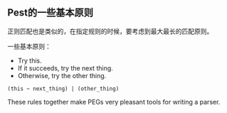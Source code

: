 ## Pest的一些基本原则
正则匹配也是类似的，在指定规则的时候，要考虑到最大最长的匹配原则。

一些基本原则：

- Try this.
- If it succeeds, try the next thing.
- Otherwise, try the other thing.
```
(this ~ next_thing) | (other_thing)
```
These rules together make PEGs very pleasant tools for writing a parser.